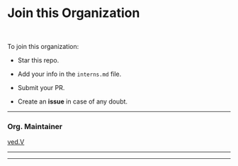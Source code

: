 # Join this Organization

<br>

To join this organization: <br>

* Star this repo.

* Add your info in the ```interns.md``` file.

* Submit your PR.

* Create an <b>issue</b> in case of any doubt.

----------------------

### Org. Maintainer

[ved.V](https://github.com/DARJYO-developer)

------------------------------------
----------------------------------------------------
